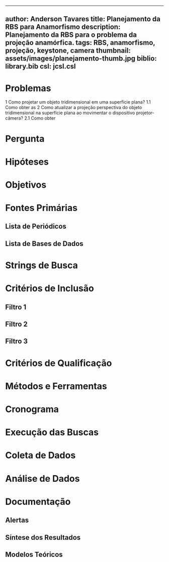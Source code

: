 ------------------------------
author: Anderson Tavares
title: Planejamento da RBS para Anamorfismo
description: Planejamento da RBS para o problema da projeção anamórfica.
tags: RBS, anamorfismo, projeção, keystone, camera
thumbnail: assets/images/planejamento-thumb.jpg
biblio: library.bib
csl: jcsl.csl
------------------------------

# Problemas

1 Como projetar um objeto tridimensional em uma superfície plana?
	1.1 Como obter as 
2 Como atualizar a projeção perspectiva do objeto tridimensional na superfície plana ao movimentar o dispositivo projetor-câmera?
	2.1 Como obter 


# Pergunta

# Hipóteses

# Objetivos

# Fontes Primárias

## Lista de Periódicos

## Lista de Bases de Dados

# Strings de Busca

# Critérios de Inclusão

## Filtro 1

## Filtro 2

## Filtro 3

# Critérios de Qualificação

# Métodos e Ferramentas

# Cronograma

# Execução das Buscas

# Coleta de Dados

# Análise de Dados

# Documentação

## Alertas

## Síntese dos Resultados

## Modelos Teóricos

